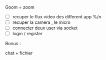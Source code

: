 Goom = zoom 

-[ ] recuper le flux video des different app  %/n
-[ ] recuper la camera , le micro 
-[ ] connecter deux user via socket
-[ ] login / register 

Bonus : 

chat + fichier 
